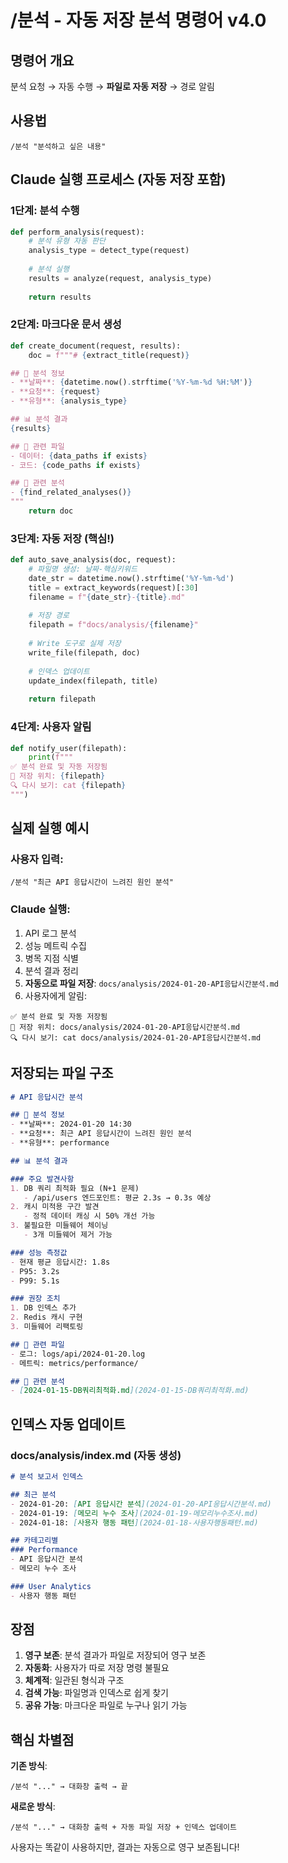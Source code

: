 <!--
@meta
id: document_20250905_1110_분석
type: document
scope: operational
status: archived
created: 2025-09-05
updated: 2025-09-05
tags: commands, 분석.md, .claude
related: 
-->

# /분석 - 자동 저장 분석 명령어 v4.0

## 명령어 개요
분석 요청 → 자동 수행 → **파일로 자동 저장** → 경로 알림

## 사용법
```
/분석 "분석하고 싶은 내용"
```

## Claude 실행 프로세스 (자동 저장 포함)

### 1단계: 분석 수행
```python
def perform_analysis(request):
    # 분석 유형 자동 판단
    analysis_type = detect_type(request)
    
    # 분석 실행
    results = analyze(request, analysis_type)
    
    return results
```

### 2단계: 마크다운 문서 생성
```python
def create_document(request, results):
    doc = f"""# {extract_title(request)}

## 📅 분석 정보
- **날짜**: {datetime.now().strftime('%Y-%m-%d %H:%M')}
- **요청**: {request}
- **유형**: {analysis_type}

## 📊 분석 결과
{results}

## 💾 관련 파일
- 데이터: {data_paths if exists}
- 코드: {code_paths if exists}

## 🔗 관련 분석
- {find_related_analyses()}
"""
    return doc
```

### 3단계: 자동 저장 (핵심!)
```python
def auto_save_analysis(doc, request):
    # 파일명 생성: 날짜-핵심키워드
    date_str = datetime.now().strftime('%Y-%m-%d')
    title = extract_keywords(request)[:30]
    filename = f"{date_str}-{title}.md"
    
    # 저장 경로
    filepath = f"docs/analysis/{filename}"
    
    # Write 도구로 실제 저장
    write_file(filepath, doc)
    
    # 인덱스 업데이트
    update_index(filepath, title)
    
    return filepath
```

### 4단계: 사용자 알림
```python
def notify_user(filepath):
    print(f"""
✅ 분석 완료 및 자동 저장됨
📁 저장 위치: {filepath}
🔍 다시 보기: cat {filepath}
""")
```

## 실제 실행 예시

### 사용자 입력:
```
/분석 "최근 API 응답시간이 느려진 원인 분석"
```

### Claude 실행:
1. API 로그 분석
2. 성능 메트릭 수집
3. 병목 지점 식별
4. 분석 결과 정리
5. **자동으로 파일 저장**: `docs/analysis/2024-01-20-API응답시간분석.md`
6. 사용자에게 알림:
```
✅ 분석 완료 및 자동 저장됨
📁 저장 위치: docs/analysis/2024-01-20-API응답시간분석.md
🔍 다시 보기: cat docs/analysis/2024-01-20-API응답시간분석.md
```

## 저장되는 파일 구조

```markdown
# API 응답시간 분석

## 📅 분석 정보
- **날짜**: 2024-01-20 14:30
- **요청**: 최근 API 응답시간이 느려진 원인 분석
- **유형**: performance

## 📊 분석 결과

### 주요 발견사항
1. DB 쿼리 최적화 필요 (N+1 문제)
   - /api/users 엔드포인트: 평균 2.3s → 0.3s 예상
2. 캐시 미적용 구간 발견
   - 정적 데이터 캐싱 시 50% 개선 가능
3. 불필요한 미들웨어 체이닝
   - 3개 미들웨어 제거 가능

### 성능 측정값
- 현재 평균 응답시간: 1.8s
- P95: 3.2s  
- P99: 5.1s

### 권장 조치
1. DB 인덱스 추가
2. Redis 캐시 구현
3. 미들웨어 리팩토링

## 💾 관련 파일
- 로그: logs/api/2024-01-20.log
- 메트릭: metrics/performance/

## 🔗 관련 분석
- [2024-01-15-DB쿼리최적화.md](2024-01-15-DB쿼리최적화.md)
```

## 인덱스 자동 업데이트

### docs/analysis/index.md (자동 생성)
```markdown
# 분석 보고서 인덱스

## 최근 분석
- 2024-01-20: [API 응답시간 분석](2024-01-20-API응답시간분석.md)
- 2024-01-19: [메모리 누수 조사](2024-01-19-메모리누수조사.md)
- 2024-01-18: [사용자 행동 패턴](2024-01-18-사용자행동패턴.md)

## 카테고리별
### Performance
- API 응답시간 분석
- 메모리 누수 조사

### User Analytics  
- 사용자 행동 패턴
```

## 장점

1. **영구 보존**: 분석 결과가 파일로 저장되어 영구 보존
2. **자동화**: 사용자가 따로 저장 명령 불필요
3. **체계적**: 일관된 형식과 구조
4. **검색 가능**: 파일명과 인덱스로 쉽게 찾기
5. **공유 가능**: 마크다운 파일로 누구나 읽기 가능

## 핵심 차별점

**기존 방식**:
```
/분석 "..." → 대화창 출력 → 끝
```

**새로운 방식**:
```
/분석 "..." → 대화창 출력 + 자동 파일 저장 + 인덱스 업데이트
```

사용자는 똑같이 사용하지만, 결과는 자동으로 영구 보존됩니다!